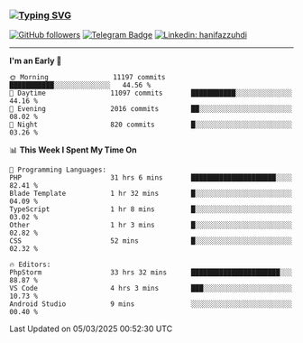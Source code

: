 ### [![Typing SVG](https://readme-typing-svg.herokuapp.com?font=lato&size=22&lines=Hi+There+👋)](https://git.io/typing-svg) 

[![GitHub followers](https://img.shields.io/github/followers/hanifazzuhdi?label=Follow&style=social)](https://github.com/hanifazzuhdi/?tab=follow) 
[![Telegram Badge](https://img.shields.io/badge/-hanif0198-blue?style=social&logo=telegram&link=https://www.t.me/hanif0198/)](https://www.t.me/hanif0198/) 
[![Linkedin: hanifazzuhdi](https://img.shields.io/badge/-hanifazzuhdi-blue?style=flat-square&logo=Linkedin&logoColor=white&link=https://www.linkedin.com/in/hanif-az-zuhdi-69688019b/)](https://www.linkedin.com/in/hanif-az-zuhdi-69688019b/) 

<hr/>

<!--START_SECTION:waka-->
**I'm an Early 🐤** 

```text
🌞 Morning                11197 commits       ███████████░░░░░░░░░░░░░░   44.56 % 
🌆 Daytime                11097 commits       ███████████░░░░░░░░░░░░░░   44.16 % 
🌃 Evening                2016 commits        ██░░░░░░░░░░░░░░░░░░░░░░░   08.02 % 
🌙 Night                  820 commits         █░░░░░░░░░░░░░░░░░░░░░░░░   03.26 % 
```


📊 **This Week I Spent My Time On** 

```text
💬 Programming Languages: 
PHP                      31 hrs 6 mins       █████████████████████░░░░   82.41 % 
Blade Template           1 hr 32 mins        █░░░░░░░░░░░░░░░░░░░░░░░░   04.09 % 
TypeScript               1 hr 8 mins         █░░░░░░░░░░░░░░░░░░░░░░░░   03.02 % 
Other                    1 hr 3 mins         █░░░░░░░░░░░░░░░░░░░░░░░░   02.82 % 
CSS                      52 mins             █░░░░░░░░░░░░░░░░░░░░░░░░   02.32 % 

🔥 Editors: 
PhpStorm                 33 hrs 32 mins      ██████████████████████░░░   88.87 % 
VS Code                  4 hrs 3 mins        ███░░░░░░░░░░░░░░░░░░░░░░   10.73 % 
Android Studio           9 mins              ░░░░░░░░░░░░░░░░░░░░░░░░░   00.40 % 
```


 Last Updated on 05/03/2025 00:52:30 UTC
<!--END_SECTION:waka-->
